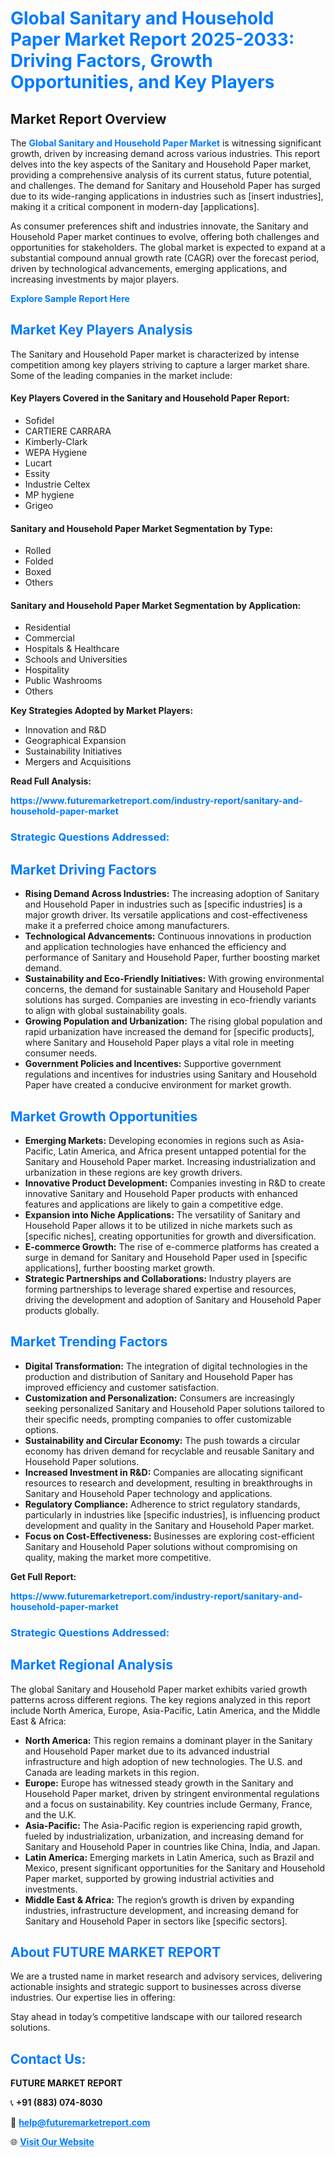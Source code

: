 <h1 style="color: #007BFF;">Global Sanitary and Household Paper Market Report 2025-2033: Driving Factors, Growth Opportunities, and Key Players</h1>

<section id="overview">
<h2>Market Report Overview</h2>
<p>The <a href="https://www.futuremarketreport.com/industry-report/sanitary-and-household-paper-market" style="color: #007BFF; text-decoration: none;"><strong>Global Sanitary and Household Paper Market</strong></a> is witnessing significant growth, driven by increasing demand across various industries. This report delves into the key aspects of the Sanitary and Household Paper market, providing a comprehensive analysis of its current status, future potential, and challenges. The demand for Sanitary and Household Paper has surged due to its wide-ranging applications in industries such as [insert industries], making it a critical component in modern-day [applications].</p>
<p>As consumer preferences shift and industries innovate, the Sanitary and Household Paper market continues to evolve, offering both challenges and opportunities for stakeholders. The global market is expected to expand at a substantial compound annual growth rate (CAGR) over the forecast period, driven by technological advancements, emerging applications, and increasing investments by major players.</p>
</section>

<section id="overview">
<p><a href="https://www.futuremarketreport.com/request-sample/reportId=50679" style="color: #007BFF; text-decoration: none;"><strong>Explore Sample Report Here</strong></a></p>
</section>

<section id="key-players">
<h2 style="color: #007BFF;">Market Key Players Analysis</h2>
<p>The Sanitary and Household Paper market is characterized by intense competition among key players striving to capture a larger market share. Some of the leading companies in the market include:</p>
<h4>Key Players Covered in the Sanitary and Household Paper Report:</h4>
<ul><li>Sofidel</li><li>CARTIERE CARRARA</li><li>Kimberly-Clark</li><li>WEPA Hygiene</li><li>Lucart</li><li>Essity</li><li>Industrie Celtex</li><li>MP hygiene</li><li>Grigeo</li></ul>
<h4>Sanitary and Household Paper Market Segmentation by Type:</h4>
<ul><li>Rolled</li><li>Folded</li><li>Boxed</li><li>Others</li></ul>

<h4>Sanitary and Household Paper Market Segmentation by Application:</h4>
<ul><li>Residential</li><li>Commercial</li><li>Hospitals &amp; Healthcare</li><li>Schools and Universities</li><li>Hospitality</li><li>Public Washrooms</li><li>Others</li></ul>
<p><strong>Key Strategies Adopted by Market Players:</strong></p>
<ul>
<li>Innovation and R&D</li>
<li>Geographical Expansion</li>
<li>Sustainability Initiatives</li>
<li>Mergers and Acquisitions</li>
</ul>
</section>

<section>
<p><strong>Read Full Analysis: </strong></p><a href="https://www.futuremarketreport.com/industry-report/sanitary-and-household-paper-market" style="color: #007BFF; text-decoration: none;"><strong>https://www.futuremarketreport.com/industry-report/sanitary-and-household-paper-market</strong></a>
<h3 style="color: #007BFF;">Strategic Questions Addressed:</h3>
</section>

<section id="driving-factors">
<h2 style="color: #007BFF;">Market Driving Factors</h2>
<ul>
<li><strong>Rising Demand Across Industries:</strong> The increasing adoption of Sanitary and Household Paper in industries such as [specific industries] is a major growth driver. Its versatile applications and cost-effectiveness make it a preferred choice among manufacturers.</li>
<li><strong>Technological Advancements:</strong> Continuous innovations in production and application technologies have enhanced the efficiency and performance of Sanitary and Household Paper, further boosting market demand.</li>
<li><strong>Sustainability and Eco-Friendly Initiatives:</strong> With growing environmental concerns, the demand for sustainable Sanitary and Household Paper solutions has surged. Companies are investing in eco-friendly variants to align with global sustainability goals.</li>
<li><strong>Growing Population and Urbanization:</strong> The rising global population and rapid urbanization have increased the demand for [specific products], where Sanitary and Household Paper plays a vital role in meeting consumer needs.</li>
<li><strong>Government Policies and Incentives:</strong> Supportive government regulations and incentives for industries using Sanitary and Household Paper have created a conducive environment for market growth.</li>
</ul>
</section>

<section id="growth-opportunities">
<h2 style="color: #007BFF;">Market Growth Opportunities</h2>
<ul>
<li><strong>Emerging Markets:</strong> Developing economies in regions such as Asia-Pacific, Latin America, and Africa present untapped potential for the Sanitary and Household Paper market. Increasing industrialization and urbanization in these regions are key growth drivers.</li>
<li><strong>Innovative Product Development:</strong> Companies investing in R&D to create innovative Sanitary and Household Paper products with enhanced features and applications are likely to gain a competitive edge.</li>
<li><strong>Expansion into Niche Applications:</strong> The versatility of Sanitary and Household Paper allows it to be utilized in niche markets such as [specific niches], creating opportunities for growth and diversification.</li>
<li><strong>E-commerce Growth:</strong> The rise of e-commerce platforms has created a surge in demand for Sanitary and Household Paper used in [specific applications], further boosting market growth.</li>
<li><strong>Strategic Partnerships and Collaborations:</strong> Industry players are forming partnerships to leverage shared expertise and resources, driving the development and adoption of Sanitary and Household Paper products globally.</li>
</ul>
</section>

<section id="trending-factors">
<h2 style="color: #007BFF;">Market Trending Factors</h2>
<ul>
<li><strong>Digital Transformation:</strong> The integration of digital technologies in the production and distribution of Sanitary and Household Paper has improved efficiency and customer satisfaction.</li>
<li><strong>Customization and Personalization:</strong> Consumers are increasingly seeking personalized Sanitary and Household Paper solutions tailored to their specific needs, prompting companies to offer customizable options.</li>
<li><strong>Sustainability and Circular Economy:</strong> The push towards a circular economy has driven demand for recyclable and reusable Sanitary and Household Paper solutions.</li>
<li><strong>Increased Investment in R&D:</strong> Companies are allocating significant resources to research and development, resulting in breakthroughs in Sanitary and Household Paper technology and applications.</li>
<li><strong>Regulatory Compliance:</strong> Adherence to strict regulatory standards, particularly in industries like [specific industries], is influencing product development and quality in the Sanitary and Household Paper market.</li>
<li><strong>Focus on Cost-Effectiveness:</strong> Businesses are exploring cost-efficient Sanitary and Household Paper solutions without compromising on quality, making the market more competitive.</li>
</ul>
</section>

<section>
<p><strong>Get Full Report: </strong></p><a href="https://www.futuremarketreport.com/industry-report/sanitary-and-household-paper-market" style="color: #007BFF; text-decoration: none;"><strong>https://www.futuremarketreport.com/industry-report/sanitary-and-household-paper-market</strong></a>
<h3 style="color: #007BFF;">Strategic Questions Addressed:</h3>
</section>


<section id="regional-analysis">
<h2 style="color: #007BFF;">Market Regional Analysis</h2>
<p>The global Sanitary and Household Paper market exhibits varied growth patterns across different regions. The key regions analyzed in this report include North America, Europe, Asia-Pacific, Latin America, and the Middle East & Africa:</p>
<ul>
<li><strong>North America:</strong> This region remains a dominant player in the Sanitary and Household Paper market due to its advanced industrial infrastructure and high adoption of new technologies. The U.S. and Canada are leading markets in this region.</li>
<li><strong>Europe:</strong> Europe has witnessed steady growth in the Sanitary and Household Paper market, driven by stringent environmental regulations and a focus on sustainability. Key countries include Germany, France, and the U.K.</li>
<li><strong>Asia-Pacific:</strong> The Asia-Pacific region is experiencing rapid growth, fueled by industrialization, urbanization, and increasing demand for Sanitary and Household Paper in countries like China, India, and Japan.</li>
<li><strong>Latin America:</strong> Emerging markets in Latin America, such as Brazil and Mexico, present significant opportunities for the Sanitary and Household Paper market, supported by growing industrial activities and investments.</li>
<li><strong>Middle East & Africa:</strong> The region’s growth is driven by expanding industries, infrastructure development, and increasing demand for Sanitary and Household Paper in sectors like [specific sectors].</li>
</ul>
</section>

<footer>
<h2 style="color: #007BFF;">About FUTURE MARKET REPORT</h2>
<p>We are a trusted name in market research and advisory services, delivering actionable insights and strategic support to businesses across diverse industries. Our expertise lies in offering:</p>

<p>Stay ahead in today’s competitive landscape with our tailored research solutions.</p>

<h2 style="color: #007BFF;">Contact Us:</h2>
<p><strong>FUTURE MARKET REPORT</strong></p>
<p>📞 <strong>+91 (883) 074-8030</strong></p>
<p>📧 <strong><a href="mailto:help@futuremarketreport.com" style="color: #007BFF;">help@futuremarketreport.com</a></strong></p>
<p>🌐 <strong><a href="https://www.futuremarketreport.com/" style="color: #007BFF;">Visit Our Website</a></strong></p>
</footer>